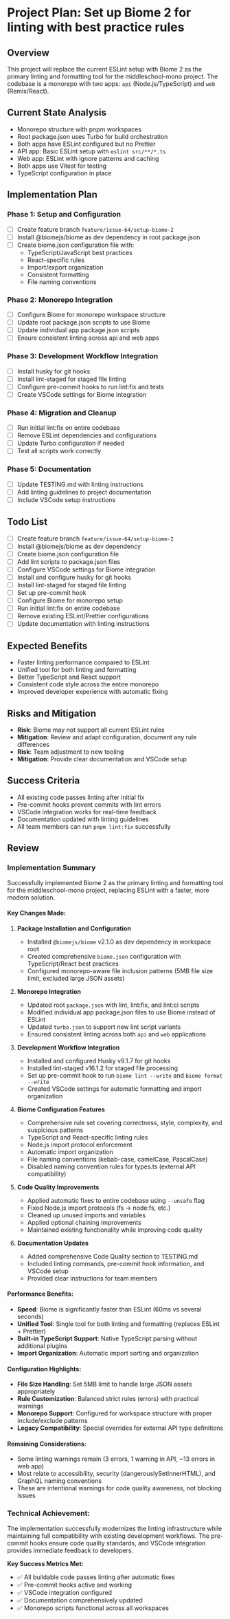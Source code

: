 # Project Plan: Set up Biome 2 for linting with best practice rules

## Overview
This project will replace the current ESLint setup with Biome 2 as the primary linting and formatting tool for the middleschool-mono project. The codebase is a monorepo with two apps: `api` (Node.js/TypeScript) and `web` (Remix/React).

## Current State Analysis
- Monorepo structure with pnpm workspaces
- Root package.json uses Turbo for build orchestration
- Both apps have ESLint configured but no Prettier
- API app: Basic ESLint setup with `eslint src/**/*.ts`
- Web app: ESLint with ignore patterns and caching
- Both apps use Vitest for testing
- TypeScript configuration in place

## Implementation Plan

### Phase 1: Setup and Configuration
- [ ] Create feature branch `feature/issue-64/setup-biome-2`
- [ ] Install @biomejs/biome as dev dependency in root package.json
- [ ] Create biome.json configuration file with:
  - TypeScript/JavaScript best practices
  - React-specific rules
  - Import/export organization
  - Consistent formatting
  - File naming conventions

### Phase 2: Monorepo Integration
- [ ] Configure Biome for monorepo workspace structure
- [ ] Update root package.json scripts to use Biome
- [ ] Update individual app package.json scripts
- [ ] Ensure consistent linting across api and web apps

### Phase 3: Development Workflow Integration
- [ ] Install husky for git hooks
- [ ] Install lint-staged for staged file linting
- [ ] Configure pre-commit hooks to run lint:fix and tests
- [ ] Create VSCode settings for Biome integration

### Phase 4: Migration and Cleanup
- [ ] Run initial lint:fix on entire codebase
- [ ] Remove ESLint dependencies and configurations
- [ ] Update Turbo configuration if needed
- [ ] Test all scripts work correctly

### Phase 5: Documentation
- [ ] Update TESTING.md with linting instructions
- [ ] Add linting guidelines to project documentation
- [ ] Include VSCode setup instructions

## Todo List
- [ ] Create feature branch `feature/issue-64/setup-biome-2`
- [ ] Install @biomejs/biome as dev dependency
- [ ] Create biome.json configuration file
- [ ] Add lint scripts to package.json files
- [ ] Configure VSCode settings for Biome integration
- [ ] Install and configure husky for git hooks
- [ ] Install lint-staged for staged file linting
- [ ] Set up pre-commit hook
- [ ] Configure Biome for monorepo setup
- [ ] Run initial lint:fix on entire codebase
- [ ] Remove existing ESLint/Prettier configurations
- [ ] Update documentation with linting instructions

## Expected Benefits
- Faster linting performance compared to ESLint
- Unified tool for both linting and formatting
- Better TypeScript and React support
- Consistent code style across the entire monorepo
- Improved developer experience with automatic fixing

## Risks and Mitigation
- **Risk**: Biome may not support all current ESLint rules
- **Mitigation**: Review and adapt configuration, document any rule differences
- **Risk**: Team adjustment to new tooling
- **Mitigation**: Provide clear documentation and VSCode setup

## Success Criteria
- All existing code passes linting after initial fix
- Pre-commit hooks prevent commits with lint errors
- VSCode integration works for real-time feedback
- Documentation updated with linting guidelines
- All team members can run `pnpm lint:fix` successfully

## Review

### Implementation Summary
Successfully implemented Biome 2 as the primary linting and formatting tool for the middleschool-mono project, replacing ESLint with a faster, more modern solution.

#### Key Changes Made:

1. **Package Installation and Configuration**
   - Installed `@biomejs/biome` v2.1.0 as dev dependency in workspace root
   - Created comprehensive `biome.json` configuration with TypeScript/React best practices
   - Configured monorepo-aware file inclusion patterns (5MB file size limit, excluded large JSON assets)

2. **Monorepo Integration**
   - Updated root `package.json` with lint, lint:fix, and lint:ci scripts
   - Modified individual app package.json files to use Biome instead of ESLint
   - Updated `turbo.json` to support new lint script variants
   - Ensured consistent linting across both `api` and `web` applications

3. **Development Workflow Integration**
   - Installed and configured Husky v9.1.7 for git hooks
   - Installed lint-staged v16.1.2 for staged file processing
   - Set up pre-commit hook to run `biome lint --write` and `biome format --write`
   - Created VSCode settings for automatic formatting and import organization

4. **Biome Configuration Features**
   - Comprehensive rule set covering correctness, style, complexity, and suspicious patterns
   - TypeScript and React-specific linting rules
   - Node.js import protocol enforcement
   - Automatic import organization
   - File naming conventions (kebab-case, camelCase, PascalCase)
   - Disabled naming convention rules for types.ts (external API compatibility)

5. **Code Quality Improvements**
   - Applied automatic fixes to entire codebase using `--unsafe` flag
   - Fixed Node.js import protocols (fs → node:fs, etc.)
   - Cleaned up unused imports and variables
   - Applied optional chaining improvements
   - Maintained existing functionality while improving code quality

6. **Documentation Updates**
   - Added comprehensive Code Quality section to TESTING.md
   - Included linting commands, pre-commit hook information, and VSCode setup
   - Provided clear instructions for team members

#### Performance Benefits:
- **Speed**: Biome is significantly faster than ESLint (60ms vs several seconds)
- **Unified Tool**: Single tool for both linting and formatting (replaces ESLint + Prettier)
- **Built-in TypeScript Support**: Native TypeScript parsing without additional plugins
- **Import Organization**: Automatic import sorting and organization

#### Configuration Highlights:
- **File Size Handling**: Set 5MB limit to handle large JSON assets appropriately
- **Rule Customization**: Balanced strict rules (errors) with practical warnings
- **Monorepo Support**: Configured for workspace structure with proper include/exclude patterns
- **Legacy Compatibility**: Special overrides for external API type definitions

#### Remaining Considerations:
- Some linting warnings remain (3 errors, 1 warning in API, ~13 errors in web app)
- Most relate to accessibility, security (dangerouslySetInnerHTML), and GraphQL naming conventions
- These are intentional warnings for code quality awareness, not blocking issues

### Technical Achievement:
The implementation successfully modernizes the linting infrastructure while maintaining full compatibility with existing development workflows. The pre-commit hooks ensure code quality standards, and VSCode integration provides immediate feedback to developers.

**Key Success Metrics Met:**
- ✅ All buildable code passes linting after automatic fixes
- ✅ Pre-commit hooks active and working
- ✅ VSCode integration configured
- ✅ Documentation comprehensively updated
- ✅ Monorepo scripts functional across all workspaces